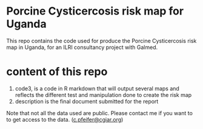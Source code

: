 # Porcine Cysticercosis risk map for Uganda
This repo contains the code used for produce the Porcine Cysticercosis risk map in Uganda, for an ILRI consultancy project with Galmed. 


# content of this repo

1. code3, is a code in R markdown that will output several maps and reflects the different test and manipulation done to create the risk map
2. description is the final document submitted for the report 

Note that not all the data used are public. Please contact me if you want to to get access to the data. (c.pfeifer@cgiar.org)
